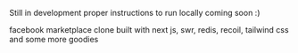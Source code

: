 Still in development proper instructions to run locally coming soon :)

facebook marketplace clone built with next js, swr, redis, recoil, tailwind css and some more goodies
